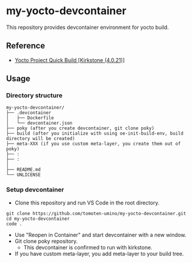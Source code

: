# my-yocto-devcontainer

This repository provides devcontainer environment for yocto build.

## Reference

- [Yocto Project Quick Build [Kirkstone (4.0.21)]](https://docs.yoctoproject.org/4.0.21/brief-yoctoprojectqs/index.html)

## Usage

### Directory structure

```shell
my-yocto-devcontainer/
├── .devcontainer
│   ├── Dockerfile
│   └── devcontainer.json
├── poky (after you create devcontainer, git clone poky)
├── build (after you initialize with using oe-init-build-env, build directory will be created)
├── meta-XXX (if you use custom meta-layer, you create them out of poky)
├── :
├── :
│
├── README.md
└── UNLICENSE
```

### Setup devcontainer

- Clone this repository and run VS Code in the root directory.

```shell
git clone https://github.com/tomoten-umino/my-yocto-devcontainer.git
cd my-yocto-devcontainer
code .
```

- Use "Reopen in Container" and start devcontainer with a new window.
- Git clone poky repository.
  - This devcontainer is confirmed to run with kirkstone.
- If you have custom meta-layer, you add meta-layer to your build tree.
